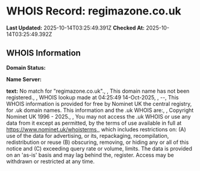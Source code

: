 # WHOIS Record: regimazone.co.uk

**Last Updated:** 2025-10-14T03:25:49.391Z
**Checked At:** 2025-10-14T03:25:49.392Z

## WHOIS Information

**Domain Status:** 

**Name Server:** 

**text:** No match for "regimazone.co.uk"., , This domain name has not been registered., , WHOIS lookup made at 04:25:49 14-Oct-2025, , --, This WHOIS information is provided for free by Nominet UK the central registry, for .uk domain names. This information and the .uk WHOIS are:, , Copyright Nominet UK 1996 - 2025., , You may not access the .uk WHOIS or use any data from it except as permitted, by the terms of use available in full at https://www.nominet.uk/whoisterms,, which includes restrictions on: (A) use of the data for advertising, or its, repackaging, recompilation, redistribution or reuse (B) obscuring, removing, or hiding any or all of this notice and (C) exceeding query rate or volume, limits. The data is provided on an 'as-is' basis and may lag behind the, register. Access may be withdrawn or restricted at any time.

